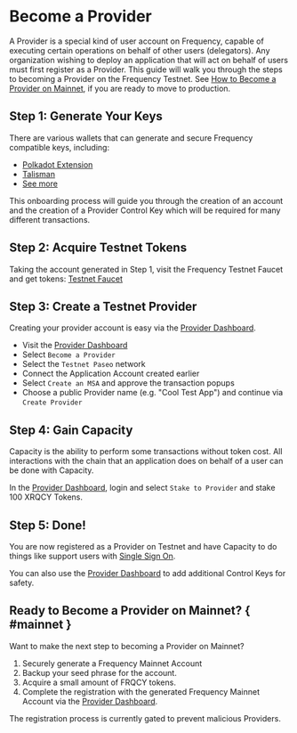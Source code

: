 # Become a Provider

A Provider is a special kind of user account on Frequency, capable of executing certain operations on behalf of other users (delegators).
Any organization wishing to deploy an application that will act on behalf of users must first register as a Provider.
This guide will walk you through the steps to becoming a Provider on the Frequency Testnet. See [How to Become a Provider on Mainnet](#mainnet), if you are ready to move to production.

## **Step 1: Generate Your Keys**

There are various wallets that can generate and secure Frequency compatible keys, including:

- [Polkadot Extension](https://polkadot.js.org/extension/)
- [Talisman](https://www.talisman.xyz)
- [See more](https://polkadot.com/get-started/wallets)

This onboarding process will guide you through the creation of an account and the creation of a Provider Control Key which will be required for many different transactions.

## **Step 2: Acquire Testnet Tokens**

Taking the account generated in Step 1, visit the Frequency Testnet Faucet and get tokens: [Testnet Faucet](https://faucet.testnet.frequency.xyz/)

## **Step 3: Create a Testnet Provider**

Creating your provider account is easy via the [Provider Dashboard](https://provider.frequency.xyz/).

- Visit the [Provider Dashboard](https://provider.frequency.xyz/)
- Select `Become a Provider`
- Select the `Testnet Paseo` network
- Connect the Application Account created earlier
- Select `Create an MSA` and approve the transaction popups
- Choose a public Provider name (e.g. "Cool Test App") and continue via `Create Provider`

## **Step 4: Gain Capacity**

Capacity is the ability to perform some transactions without token cost.
All interactions with the chain that an application does on behalf of a user can be done with Capacity.

In the [Provider Dashboard](https://provider.frequency.xyz/), login and select `Stake to Provider` and stake 100 XRQCY Tokens.

## **Step 5: Done!**

You are now registered as a Provider on Testnet and have Capacity to do things like support users with [Single Sign On](./SSO.md).

You can also use the [Provider Dashboard](https://provider.frequency.xyz/) to add additional Control Keys for safety.

## **Ready to Become a Provider on Mainnet? { #mainnet }**

Want to make the next step to becoming a Provider on Mainnet?

1. Securely generate a Frequency Mainnet Account
2. Backup your seed phrase for the account.
3. Acquire a small amount of FRQCY tokens.
4. Complete the registration with the generated Frequency Mainnet Account via the [Provider Dashboard](https://provider.frequency.xyz/).

The registration process is currently gated to prevent malicious Providers.
